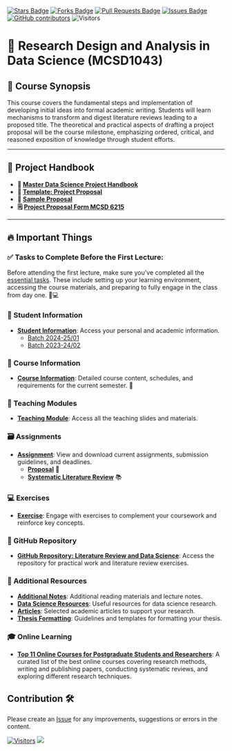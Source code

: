 <a href="https://github.com/drshahizan/research-design/stargazers"><img src="https://img.shields.io/github/stars/drshahizan/research-design" alt="Stars Badge"/></a>
<a href="https://github.com/drshahizan/research-design/network/members"><img src="https://img.shields.io/github/forks/drshahizan/research-design" alt="Forks Badge"/></a>
<a href="https://github.com/drshahizan/research-design/pulls"><img src="https://img.shields.io/github/issues-pr/drshahizan/research-design" alt="Pull Requests Badge"/></a>
<a href="https://github.com/drshahizan/research-design"><img src="https://img.shields.io/github/issues/drshahizan/research-design" alt="Issues Badge"/></a>
<a href="https://github.com/drshahizan/research-design/graphs/contributors"><img alt="GitHub contributors" src="https://img.shields.io/github/contributors/drshahizan/research-design?color=2b9348"></a>
![Visitors](https://api.visitorbadge.io/api/visitors?path=https%3A%2F%2Fgithub.com%2Fdrshahizan%2BDM&labelColor=%23d9e3f0&countColor=%23697689&style=flat)


# 🧪 Research Design and Analysis in Data Science (MCSD1043)

## 📖 Course Synopsis
This course covers the fundamental steps and implementation of developing initial ideas into formal academic writing. Students will learn mechanisms to transform and digest literature reviews leading to a proposed title. The theoretical and practical aspects of drafting a project proposal will be the course milestone, emphasizing ordered, critical, and reasoned exposition of knowledge through student efforts.

---

## 📘 Project Handbook
- **📄 [Master Data Science Project Handbook](./images/Project%20Handbook.pdf)** 
- **📝 [Template: Project Proposal](./materials/proposal.md)** 
- **📑 [Sample Proposal](./materials/sample.md)** 
- **🗒️ [Project Proposal Form MCSD 6215](https://github.com/drshahizan/research-design/blob/main/images/MCSD%206215%20Project%201%20Proposal%20Form.docx)** 

---

## 🔥 Important Things
### ✅ Tasks to Complete Before the First Lecture:
Before attending the first lecture, make sure you've completed all the [essential tasks](./materials/tasks.md). These include setting up your learning environment, accessing the course materials, and preparing to fully engage in the class from day one. 📝💻

### 👤 Student Information
- **[Student Information](profile/readme.md)**: Access your personal and academic information.
  - [Batch 2024-25/01](profile/batch2.md) 
  - [Batch 2023-24/02](profile/batch1.md) 

### 📝 Course Information
- **[Course Information](./images/V4_CI%20MCSD1043%20RM%20Data%20Science%20Sem24252.pdf)**: Detailed course content, schedules, and requirements for the current semester. 📅

### 📂 Teaching Modules
- **[Teaching Module](./materials/slides.md)**: Access all the teaching slides and materials.

### 🗃️ Assignments
- **[Assignment](./assignment)**: View and download current assignments, submission guidelines, and deadlines.
  - **[Proposal](./proposal/readme.md)** 📃
  - **[Systematic Literature Review](./SLR/readme.md)** 📚

### 💻 Exercises
- **[Exercise](./exercise)**: Engage with exercises to complement your coursework and reinforce key concepts.

### 🧠 GitHub Repository
- **[GitHub Repository: Literature Review and Data Science](./materials/gh.md)**: Access the repository for practical work and literature review exercises.

### 📝 Additional Resources
- **[Additional Notes](./materials/add-notes.md)**: Additional reading materials and lecture notes.
- **[Data Science Resources](./materials/ds-resource.md)**: Useful resources for data science research.
- **[Articles](./materials/article.md)**: Selected academic articles to support your research.
- **[Thesis Formatting](./materials/thesis.md)**: Guidelines and templates for formatting your thesis.

### 🎓 Online Learning
- **[Top 11 Online Courses for Postgraduate Students and Researchers](https://github.com/drshahizan/research-design/blob/main/materials/course.md)**: A curated list of the best online courses covering research methods, writing and publishing papers, conducting systematic reviews, and exploring different research techniques.


## Contribution 🛠️
Please create an [Issue](https://github.com/drshahizan/research-design/issues) for any improvements, suggestions or errors in the content.



[![Visitors](https://api.visitorbadge.io/api/visitors?path=https%3A%2F%2Fgithub.com%2Fdrshahizan&labelColor=%23697689&countColor=%23555555&style=plastic)](https://visitorbadge.io/status?path=https%3A%2F%2Fgithub.com%2Fdrshahizan)
![](https://hit.yhype.me/github/profile?user_id=81284918)
